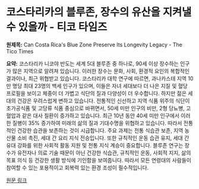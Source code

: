 # 코스타리카의 블루존, 장수의 유산을 지켜낼 수 있을까 - 티코 타임즈

**원제목:** Can Costa Rica's Blue Zone Preserve Its Longevity Legacy - The Tico Times

**요약:** 코스타리카 니코야 반도는 세계 5대 블루존 중 하나로, 90세 이상 장수하는 인구가 많은 지역으로 알려져 있습니다. 이러한 장수는 문화, 사회, 환경적 요인의 복합적인 결과이나, 최근 위협받고 있습니다. 코스타리카 대학 연구에 따르면, 과나카스테 지역 10만 명당 최대 23명의 백세 인구가 있으며, 이들은 자녀 세대보다 더 나은 지질 및 혈당 프로필을 보이고 체중이 더 가볍고 식단의 질과 다양성이 더 우수합니다. 하지만 젊은 세대의 건강은 우려스럽게 변하고 있습니다. 전통적인 신선하고 지역 식품 위주의 식단이 초가공식품 및 고당류 식품 중심으로 바뀌면서, 50세 미만 인구의 비만, 2형 당뇨병, 고혈압과 같은 대사 질환이 증가하고 있습니다.  최근 10년 동안 40세 미만 인구에서 이러한 질병이 35% 증가하여 미래의 삶의 질과 기대수명을 위협하고 있습니다. 따라서 전통적인 건강한 습관을 보존하는 것이 시급합니다. 주요 과제는 전통 식습관 보존, 지역 농산물 소비 촉진, 세대 간 요리 지식 전승입니다. 또한 규칙적인 운동 습관 유지, 세대 간 유대 강화를 위한 사회적 활동 지원 및 전통 지식 계승이 중요합니다. 블루존 연구는 장수가 유전자나 의료 기술 때문이 아닌 건강한 식습관, 규칙적인 운동, 사회적 지지, 삶의 목표 의식 등 건강한 생활 방식에 기인함을 보여줍니다.  따라서 모든 연령대의 사람들이 참여할 수 있는 포용적이고 회복력 있는 환경 조성이 필수적입니다.

[원문 링크](https://ticotimes.net/2025/07/24/can-costa-ricas-blue-zone-preserve-its-longevity-legacy)
